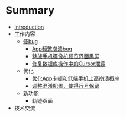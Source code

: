 # Summary

* [Introduction](README.md)
* 工作内容
   * [修bug](chapter1.md)
       * [App频繁崩溃bug](you_meng_bug.md)
       * [魅族手机摄像机预览界面黑屏](mei_zu_shou_ji_she_xiang_ji_yu_lan_jie_mian_hei_pi.md)
       * [修复数据库操作中的Cursor泄露](xiu_fu_shu_ju_ku_cao_zuo_zhong_de_cursor_xie_lu.md)
   * 优化
       * [优化App卡顿和低端手机上高崩溃概率](you_hua_app_xing_neng.md)
       * [调整混淆配置，使得行号保留](diao_zheng_hun_yao_pei_zhi_ff0c_shi_de_xing_hao_ba.md)
   * 新功能
       * 轨迹页面
* 技术交流


